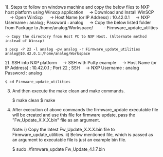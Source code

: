 
1). Steps to follow on windows machine and copy the below files to NXP host platform using Winscp application
    -> Download and Install WinSCP 
    -> Open WinScp 
    -> Host Name (or IP Address) : 10.42.0.1
    -> NXP Username : analog ; Password : analog
    -> Copy the below listed folder from Package to /home/analog/Workspace/
        - Firmware_update_utilities

    -> Copy the directory from Host PC to NXP Host. (Alternate method instead of Winscp) 

	$ pscp -P 22 -l analog -pw analog -r Firmware_update_utilities analog@10.42.0.1:/home/analog/Workspace

2). SSH into NXP platform
    -> SSH with Putty example
    -> Host Name (or IP Address) : 10.42.0.1 ; Port 22 ; SSH
    -> NXP Username : analog
	   Password : analog
	
	$ cd Firmware_update_utilities


3) And then execute the make clean and make commands.
	
	$ make clean
	$ make

4) After execution of above commands the firmware_update executable file will be created and use this file for firmware update, pass the "Fw_Update_X.X.X.bin" file as an argument.

	Note:
	  i) Copy the latest Fw_Update_X.X.X.bin file to Firmware_update_utilities.
	 ii) Below mentioned file, which is passed as an argument to executable file is just an example bin file.
	
	$ sudo ./firmware_update Fw_Update_4.1.7.bin

